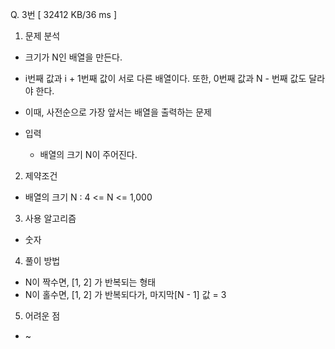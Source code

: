 Q. 3번 [ 32412 KB/36 ms ]

1. 문제 분석
- 크기가 N인 배열을 만든다.
- i번째 값과 i + 1번째 값이 서로 다른 배열이다. 또한, 0번째 값과 N - 번째 값도 달라야 한다.
- 이때, 사전순으로 가장 앞서는 배열을 출력하는 문제


- 입력
  - 배열의 크기 N이 주어진다.

2. 제약조건
- 배열의 크기 N : 4 <= N <= 1,000

3. 사용 알고리즘
- 숫자

4. 풀이 방법
- N이 짝수면, [1, 2] 가 반복되는 형태
- N이 홀수면, [1, 2] 가 반복되다가, 마지막[N - 1] 값 = 3 

5. 어려운 점
- ~